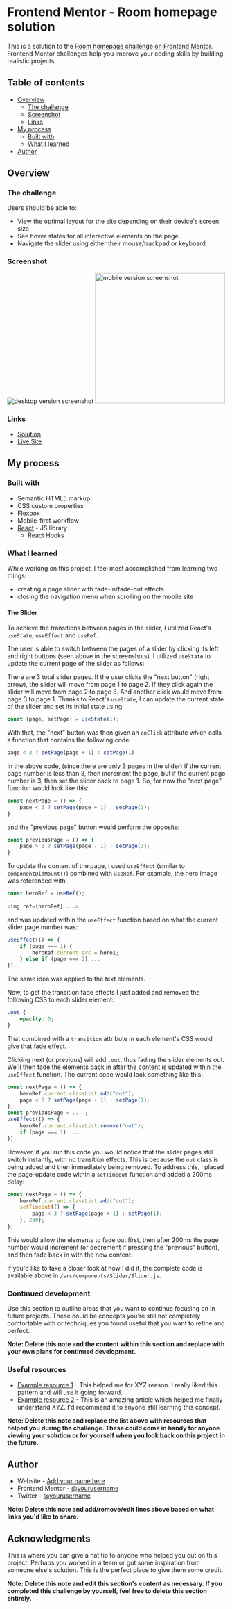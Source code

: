 # Frontend Mentor - Room homepage solution

This is a solution to the [Room homepage challenge on Frontend Mentor](https://www.frontendmentor.io/challenges/room-homepage-BtdBY_ENq). Frontend Mentor challenges help you improve your coding skills by building realistic projects. 

## Table of contents

- [Overview](#overview)
  - [The challenge](#the-challenge)
  - [Screenshot](#screenshot)
  - [Links](#links)
- [My process](#my-process)
  - [Built with](#built-with)
  - [What I learned](#what-i-learned)
- [Author](#author)


## Overview

### The challenge

Users should be able to:

- View the optimal layout for the site depending on their device's screen size
- See hover states for all interactive elements on the page
- Navigate the slider using either their mouse/trackpad or keyboard

### Screenshot

<img src='./src/images/room-desktop-screenshot.png' alt='desktop version screenshot' >
<img src='./src/images/room-mobile-screenshot.png' alt='mobile version screenshot' width='300' >

### Links

- [Solution](https://www.frontendmentor.io/solutions/responsive-homepage-built-with-react-hooks-scss-Bqkg7RoV9)
- [Live Site](https://zethdeluna.github.io/room-homepage/)

## My process

### Built with

- Semantic HTML5 markup
- CSS custom properties
- Flexbox
- Mobile-first workflow
- [React](https://reactjs.org/) - JS library
    - React Hooks

### What I learned

While working on this project, I feel most accomplished from learning two things:
- creating a page slider with fade-in/fade-out effects
- closing the navigation menu when scrolling on the mobile site

#### The Slider
To achieve the transitions between pages in the slider, I utilized React's ```useState```, ```useEffect``` and ```useRef```.

The user is able to switch between the pages of a slider by clicking its left and right buttons (seen above in the screenshots). I utilized ```useState``` to update the current page of the slider as follows:

There are 3 total slider pages. If the user clicks the "next button" (right arrow), the slider will move from page 1 to page 2. If they click again the slider will move from page 2 to page 3. And another click would move from page 3 to page 1. Thanks to React's ```useState```, I can update the current state of the slider and set its initial state using

```javascript
const [page, setPage] = useState(1);
```

With that, the "next" button was then given an ```onClick``` attribute which calls a function that contains the following code:

```javascript
page < 3 ? setPage(page + 1) : setPage(1)
```

In the above code, (since there are only 3 pages in the slider) if the current page number is less than 3, then increment the page, but if the current page number is 3, then set the slider back to page 1. So, for now the "next page" function would look like this:

```javascript
const nextPage = () => {
    page < 3 ? setPage(page + 1) : setPage(1);
}
```

and the "previous page" button would perform the opposite:

```javascript
const previousPage = () => {
    page > 1 ? setPage(page - 1) : setPage(3);
}
```

To update the content of the page, I used ```useEffect``` (similar to ```componentDidMount()```) combined with ```useRef```. For example, the hero image was referenced with

```javascript
const heroRef = useRef();
...
<img ref={heroRef} ...>
```

and was updated within the ```useEffect``` function based on what the current slider page number was:

```javascript
useEffect(() => {
    if (page === 1) {
        heroRef.current.src = hero1;
    } else if (page === 2) ...
});
```

The same idea was applied to the text elements.

Now, to get the transition fade effects I just added and removed the following CSS to each slider element:

```css
.out {
    opacity: 0;
}
```

That combined with a ```transition``` attribute in each element's CSS would give that fade effect.

Clicking next (or previous) will add ```.out```, thus fading the slider elements out. We'll then fade the elements back in after the content is updated within the ```useEffect``` function. The current code would look something like this:

```javascript
const nextPage = () => {
    heroRef.current.classList.add("out");
    page < 3 ? setPage(page + 1) : setPage(1);
};
const previousPage = ... ;
useEffect(() => {
    heroRef.current.classList.remove("out");
    if (page === 1) ...
});
```

However, if you run this code you would notice that the slider pages still switch instantly, with no transition effects. This is because the ```out``` class is being added and then immediately being removed. To address this, I placed the page-update code within a ```setTimeout``` function and added a 200ms delay:

```javascript
const nextPage = () => {
    heroRef.current.classList.add("out");
    setTimeout(() => {
        page < 3 ? setPage(page + 1) : setPage(1);
    }, 200);
};
```

This would allow the elements to fade out first, then after 200ms the page number would increment (or decrement if pressing the "previous" button), and then fade back in with the new content. 

If you'd like to take a closer look at how I did it, the complete code is available above in ```/src/components/Slider/Slider.js```.

### Continued development

Use this section to outline areas that you want to continue focusing on in future projects. These could be concepts you're still not completely comfortable with or techniques you found useful that you want to refine and perfect.

**Note: Delete this note and the content within this section and replace with your own plans for continued development.**

### Useful resources

- [Example resource 1](https://www.example.com) - This helped me for XYZ reason. I really liked this pattern and will use it going forward.
- [Example resource 2](https://www.example.com) - This is an amazing article which helped me finally understand XYZ. I'd recommend it to anyone still learning this concept.

**Note: Delete this note and replace the list above with resources that helped you during the challenge. These could come in handy for anyone viewing your solution or for yourself when you look back on this project in the future.**

## Author

- Website - [Add your name here](https://www.your-site.com)
- Frontend Mentor - [@yourusername](https://www.frontendmentor.io/profile/yourusername)
- Twitter - [@yourusername](https://www.twitter.com/yourusername)

**Note: Delete this note and add/remove/edit lines above based on what links you'd like to share.**

## Acknowledgments

This is where you can give a hat tip to anyone who helped you out on this project. Perhaps you worked in a team or got some inspiration from someone else's solution. This is the perfect place to give them some credit.

**Note: Delete this note and edit this section's content as necessary. If you completed this challenge by yourself, feel free to delete this section entirely.**

